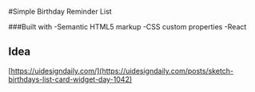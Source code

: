 #Simple Birthday Reminder List

###Built with
-Semantic HTML5 markup
-CSS custom properties
-React

## Idea

[https://uidesigndaily.com/](https://uidesigndaily.com/posts/sketch-birthdays-list-card-widget-day-1042)
